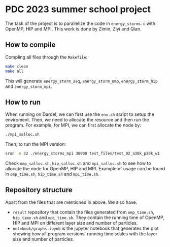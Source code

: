 # PDC 2023 summer school project
The task of the project is to parallelize the code in `energy_storms.c` with OpenMP, HIP and MPI. This work is done by Zimin, Ziyi and Qian.

## How to compile

Compling all files through the `Makefile`:

```bash
make clean
make all
```

This will generate `energy_storm_seq`, `energy_storm_omp`, `energy_storm_hip` and `energy_storm_mpi`.

## How to run

When running on Dardel, we can first use the `env.sh` script to setup the enviroment. Then, we need to allocate the resource and then run the program. For example, for MPI, we can first allocate the node by:

```bash
./mpi_salloc.sh
```

Then, to run the MPI version:

```bash
srun -n 32 ./energy_storms_mpi 30000 test_files/test_02_a30k_p20k_w1
```

Check `omp_salloc.sh`, `hip_salloc.sh` and `mpi_salloc.sh` to see how to allocate the node for OpenMP, HIP and MPI. Example of usage can be found in `omp_time.sh`, `hip_time.sh` and `mpi_time.sh`.

## Repository structure

Apart from the files that are mentioned in above. We also have:

* `result` repository that contain the files generated from `omp_time.sh`, `hip_time.sh` and `mpi_time.sh`. They contain the running time of OpenMP, HIP and MPI on different layer size and number of particles.
* `notebook/graphs.ipynb` is the jupyter notebook that generates the plot showing how all program versions' running time scales with the layer size and number of particles.
